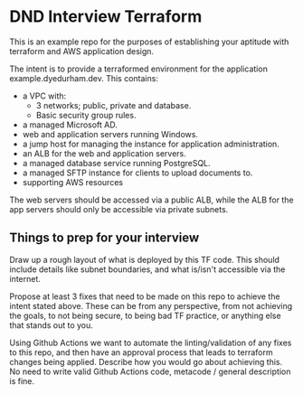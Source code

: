 # DND Interview Terraform

This is an example repo for the purposes of establishing your aptitude with terraform and AWS application design.

The intent is to provide a terraformed environment for the application example.dyedurham.dev. This contains:

* a VPC with: 
  * 3 networks; public, private and database.
  * Basic security group rules.
* a managed Microsoft AD.
* web and application servers running Windows.
* a jump host for managing the instance for application administration.
* an ALB for the web and application servers.
* a managed database service running PostgreSQL.
* a managed SFTP instance for clients to upload documents to.
* supporting AWS resources

The web servers should be accessed via a public ALB, while the ALB for the app servers should only be accessible via private subnets.

## Things to prep for your interview

Draw up a rough layout of what is deployed by this TF code. This should include details like subnet boundaries, and what is/isn't accessible via the internet.

Propose at least 3 fixes that need to be made on this repo to achieve the intent stated above. These can be from any perspective, from not achieving the goals, to not being secure, to being bad TF practice, or anything else that stands out to you.

Using Github Actions we want to automate the linting/validation of any fixes to this repo, and then have an approval process that leads to terraform changes being applied. Describe how you would go about achieving this. No need to write valid Github Actions code, metacode / general description is fine. 
